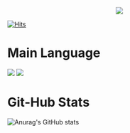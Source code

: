 <p align='center'>
    <img src="https://capsule-render.vercel.app/api?type=waving&color=auto&height=300&section=header&text=I'am%20David&fontSize=90&animation=fadeIn&fontAlignY=38&desc=We%20Can%20Do%20It!&descAlignY=51&descAlign=62"/>
</p>

[![Hits](https://hits.seeyoufarm.com/api/count/incr/badge.svg?url=https%3A%2F%2Fgithub.com%2FDivjason%2Fhit-counter&count_bg=%2379C83D&title_bg=%23555555&icon=&icon_color=%23E7E7E7&title=hits&edge_flat=false)](https://hits.seeyoufarm.com)
<p>
    <h1>Main Language</h1>
    <img src="https://img.shields.io/badge/html5-20232a.svg?style=for-the-badge&logo=html5&logoColor=#E34F26" />
    <img src="https://img.shields.io/badge/react-20232a.svg?style=for-the-badge&logo=react&logoColor=61DAFB" />
</p>

<p>
        <h1>Git-Hub Stats</h1>
</p>

![Anurag's GitHub stats](https://github-readme-stats.vercel.app/api?username=Divjason&show_icons=true&theme=radical)
